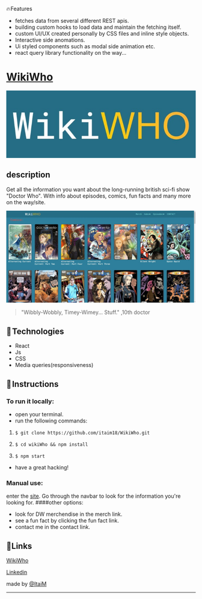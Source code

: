 🔥 Features
- fetches data from several different REST apis.
- building custom hooks to load data and maintain the fetching itself.
- custom UI/UX created personally by CSS files and inline style objects.
- Interactive side anomations.
- Ui styled components such as modal side animation etc.
- react query library functionality on the way...

# [WikiWho](https://wikiwho.netlify.app/)
![](https://github.com/itaim18/WikiWho/blob/master/wikiwho-logo.jpeg)
## description
Get all the information you want about the long-running british sci-fi show "Doctor Who". With info about episodes, comics, fun facts and many more on the way/site.

![](https://github.com/itaim18/WikiWho/blob/master/WikiWho-app.jpeg)
> "Wibbly-Wobbly, Timey-Wimey... Stuff." 
> ,10th doctor

## 🔧 Technologies
- React
- Js
- CSS
- Media queries(responsiveness)
## 📃 Instructions
### To run it locally:
- open your terminal.
- run the following commands:
1. `$ git clone https://github.com/itaim18/WikiWho.git`

2. `$ cd wikiWho && npm install`

3. `$ npm start`

- have a great hacking!

### Manual use:
enter the [site](https://wikiwho.netlify.app/home). Go through the navbar to look for the information you're looking for.
####other options: 
- look for DW merchendise in the merch link.
- see a fun fact by clicking the fun fact link.
- contact me in the contact link.

## 🔗Links
[WikiWho](https://wikiwho.netlify.app/)

[Linkedin](https://www.linkedin.com/in/itai-mizlish/)

made by [@ItaiM](https://github.com/itaim18)

----
